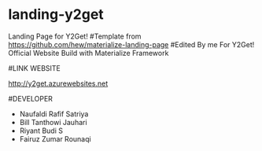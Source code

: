 # landing-y2get
Landing Page for Y2Get!
#Template from
https://github.com/hew/materialize-landing-page
#Edited By me
For Y2Get! Official Website
Build with Materialize Framework

#LINK WEBSITE

http://y2get.azurewebsites.net


#DEVELOPER

- Naufaldi Rafif Satriya
- Bill Tanthowi Jauhari
- Riyant Budi S
- Fairuz Zumar Rounaqi
